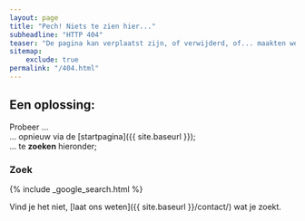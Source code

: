 ```yaml
---
layout: page
title: "Pech! Niets te zien hier..."
subheadline: "HTTP 404"
teaser: "De pagina kan verplaatst zijn, of verwijderd, of... maakten we een tikfout?"
sitemap: 
    exclude: true
permalink: "/404.html"
---
```

## Een oplossing:

Probeer ...  
... opnieuw via de [startpagina]({{ site.baseurl }});  
... te **zoeken** hieronder;

### Zoek

{% include _google_search.html %}

Vind je het niet, [laat ons weten]({{ site.baseurl }}/contact/) wat je zoekt.
